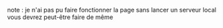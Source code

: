 note : je n'ai pas pu faire fonctionner la page sans lancer un serveur local vous devrez peut-être faire de même
